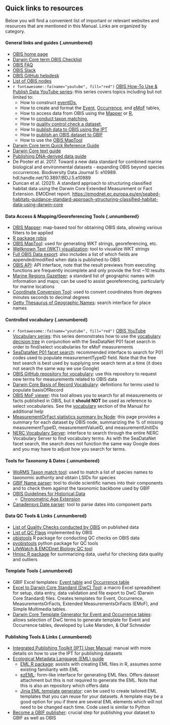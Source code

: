 ## Quick links to resources

Below you will find a convenient list of important or relevant websites and resources that are mentioned in this Manual. Links are organized by category.

#### General links and guides {.unnumbered}

* [OBIS home page](https://obis.org/)
* [Darwin Core term OBIS Checklist](checklist.html#darwin-core-term-checklist-for-obis)
* [OBIS FAQ](FAQ.html)
* [OBIS Slack](https://join.slack.com/t/obishq/shared_invite/zt-1yiucrrrq-RZRPU7c4rm7OungiBseWVA)
* [OBIS GitHub helpdesk](https://github.com/iobis/helpdesk)
* [List of OBIS nodes](https://obis.org/contact/)
* `r fontawesome::fa(name="youtube", fill="red")` [OBIS How-To Use & Publish Data YouTube series](https://www.youtube.com/playlist?list=PLlgUwSvpCFS4TS7ZN0fhByj_3EBZ5lXbF): this series covers topics including but not limited to:
  * How to construct [eventIDs](https://www.youtube.com/watch?v=Upt6LPJ0Bn8&list=PLlgUwSvpCFS4TS7ZN0fhByj_3EBZ5lXbF&index=2&t=6s),
  * How to create and format the [Event](https://www.youtube.com/watch?v=jyy6QO_p7v8&list=PLlgUwSvpCFS4TS7ZN0fhByj_3EBZ5lXbF&index=4), [Occurrence](https://www.youtube.com/watch?v=G_AmAmS7ILc&list=PLlgUwSvpCFS4TS7ZN0fhByj_3EBZ5lXbF&index=5), and [eMoF](https://www.youtube.com/watch?v=EjM0HRrF1B4&list=PLlgUwSvpCFS4TS7ZN0fhByj_3EBZ5lXbF&index=6) tables,
  * How to access data from OBIS using the  [Mapper](https://www.youtube.com/watch?v=9PSPEtqgjUI&list=PLlgUwSvpCFS4TS7ZN0fhByj_3EBZ5lXbF&index=11&t=1s) or [R](https://www.youtube.com/watch?v=8Ep4fGICQWU&list=PLlgUwSvpCFS4TS7ZN0fhByj_3EBZ5lXbF&index=12),
  * How to [conduct taxon matching](https://www.youtube.com/watch?v=jJ8nlMlg-cY&list=PLlgUwSvpCFS4TS7ZN0fhByj_3EBZ5lXbF&index=16),
  * How to [quality control check a dataset](https://www.youtube.com/watch?v=sNzipC6-r90&list=PLlgUwSvpCFS4TS7ZN0fhByj_3EBZ5lXbF&index=7),
  * How to [publish data to OBIS using the IPT](https://www.youtube.com/watch?v=i2P8mjo128o&list=PLlgUwSvpCFS4TS7ZN0fhByj_3EBZ5lXbF&index=8)
  * How to [publish an OBIS dataset to GBIF](https://www.youtube.com/watch?v=HciufRG9hiI&list=PLlgUwSvpCFS4TS7ZN0fhByj_3EBZ5lXbF&index=10)
  * How to use the [OBIS MapTool](https://www.youtube.com/watch?v=XM23WEvE364&list=PLlgUwSvpCFS4TS7ZN0fhByj_3EBZ5lXbF&index=14)
* [Darwin Core term Quick Reference Guide](https://dwc.tdwg.org/terms/)
* [Darwin Core text guide](https://dwc.tdwg.org/text/)
* [Publishing DNA-derived data guide](https://docs.gbif.org/publishing-dna-derived-data/en/)
* De Pooter et al. 2017. Toward a new data standard for combined marine biological and environmental datasets - expanding OBIS beyond species occurrences. Biodiversity Data Journal 5: e10989. hdl.handle.net/10.3897/BDJ.5.e10989
* Duncan et al. (2021). A standard approach to structuring classified habitat data using the Darwin Core Extended Measurement or Fact Extension. EMODnet report.  <https://emodnet.ec.europa.eu/en/seabed-habitats-guidance-standard-approach-structuring-classified-habitat-data-using-darwin-core>

#### Data Access & Mapping/Georeferencing Tools {.unnumbered}

* [OBIS Mapper](https://mapper.obis.org/): map-based tool for obtaining OBIS data, allowing various filters to be applied
* [R package robis](https://github.com/iobis/robis)
* [OBIS MapTool](https://obis.org/maptool/#): used for generating WKT strings, georeferencing, etc.
* [Wellknown Text (WKT) visualization](https://wktmap.com/): tool to visualize WKT strings
* [Full OBIS Data export](https://obis.org/data/access/): also includes a list of which fields are appended/modified when data is published to OBIS
* [OBIS API](https://api.obis.org/): API interface, note that the result previews from executing functions are frequently incomplete and only provide the first ~10 results
* [Marine Regions Gazetteer](https://www.marineregions.org/gazetteer.php?p=search): a standard list of geographic names with information and maps; can be used to assist georeferencing, particularly for marine locations
* [Coordinate Conversion Tool](https://obis.shinyapps.io/coordinates): used to convert coordinates from degrees minutes seconds to decimal degrees
* [Getty Thesaurus of Geographic Names](https://www.getty.edu/research/tools/vocabularies/tgn/): search interface for place names

#### Controlled vocabulary {.unnumbered}

* `r fontawesome::fa(name="youtube", fill="red")` [OBIS YouTube Vocabulary series](https://www.youtube.com/playlist?list=PLlgUwSvpCFS4hADB7Slf44V1KJauEU6Ul): this series demonstrates how to use the [vocabulary decision tree](vocabulary#selecting-p01-codes-for-measurementtypeid) in conjunction with the SeaDataNet P01 facet search in order to find/select vocabularies for eMoF measurements
* [SeaDataNet P01 facet search](https://vocab.seadatanet.org/p01-facet-search): recommended interface to search for P01 codes used to populate measurementTypeID field. Note that the free text search is best used by supplying one search term at a time (it does not search the same way we use Google)
* [OBIS GitHub repository for vocabulary](https://github.com/nvs-vocabs/OBISVocabs/issues): use this repository to request new terms for measurements related to OBIS data
* [Darwin Core Basis of Record Vocabulary](https://rs.gbif.org/vocabulary/dwc/basis_of_record_2022-02-02.xml): definitions for terms used to populate basisOfRecord
* [OBIS MoF viewer](https://mof.obis.org/): this tool allows you to search for all measurements or facts published in OBIS, but it **should NOT** be used as reference to select vocabularies. See the [vocabulary](vocabulary.html#map-emof-measurement-identifiers-to-preferred-vocabulary) section of the Manual for additional help
* [MeasurementOrFact statistics summary by Node](https://r.obis.org/mof/): this page provides a summary for each dataset by OBIS node, summarizing the % of missing measurementTypeID, measurementValueID, and measurementUnitIDs
* [NERC Vocabulary Server](https://vocab.nerc.ac.uk/search_nvs/): interface to search through the entire NERC Vocabulary Server to find vocabulary terms. As with the SeaDataNet facet search, the search does not function the same way Google does and you may have to adjust how you search for terms.

#### Tools for Taxonomy & Dates {.unnumbered}

* [WoRMS Taxon match tool](https://www.marinespecies.org/aphia.php?p=match): used to match a list of species names to taxonomic authority and obtain LSIDs for species
* [GBIF Name parser](https://www.gbif.org/tools/name-parser): tool to divide scientific names into their components and to check them against the taxonomic backbone used by GBIF
* [OBIS Guidelines for Historical Data](common_formatissues.html#historical-data)
  * [Chronometric Age Extension](https://chrono.tdwg.org/)
* [Canadensys Date parser](https://data.canadensys.net/tools/dates#:~:text=Use%20this%20tool%20to%20parse,a%20tab%20or%20a%20pipe.): tool to parse dates into component parts

#### Data QC Tools & Links {.unnumbered}

* [List of Quality Checks conducted by OBIS](https://github.com/iobis/obis-qc) on published data
* [List of QC Flags](https://github.com/iobis/obis-qc/blob/master/obisqc/util/flags.py) implemented by OBIS
* [obistools](https://github.com/iobis/obistools) R package for conducting QC checks on OBIS data
* [pyobistools](https://jiasu.xzqcsaa.nyc.mn/cioos-siooc/pyobistools) python package for QC tools
* [LifeWatch & EMODnet Biology QC tool](https://rshiny.lifewatch.be/BioCheck/)
* [Hmisc R package](https://hbiostat.org/r/hmisc/) for summarizing data, useful for checking data quality and outliers

#### Template Tools {.unnumbered}

* GBIF Excel templates: [Event table](https://ipt.gbif.org/manual/en/ipt/latest/sampling-event-data#templates) and [Occurrence table](https://ipt.gbif.org/manual/en/ipt/latest/occurrence-data#templates)
* [Excel to Darwin Core Standard (DwC) Tool](https://zenodo.org/record/6453921#.Y9KsQkHMKmU): a macro Excel spreadsheet for setup, data entry, data validation and file export to DwC (Darwin Core Standard) files. Creates templates for Event, Occurrence, MeasurementsOrFacts, Extended MeasurementsOrFacts (EMoF), and Simple Multimedia tables.
* [Darwin Core Template Generator for Event and Occurrence tables](https://sios-svalbard.org/aen/template-generator/): allows selection of DwC terms to generate template for Event and Occurrence tables, developed by Luke Marsden, & Olaf Schneider

#### Publishing Tools & Links {.unnumbered}

* [Integrated Publishing Toolkit (IPT) User Manual](https://ipt.gbif.org/manual/en/ipt/latest/): manual with more details on how to use the IPT for publishing datasets
* [Ecological Metadata Language (EML) guide](https://eml.ecoinformatics.org/)
  * [EML R package](https://docs.ropensci.org/EML/): assists with creating EML files in R, assumes some existing familiarity with EML
  * [ezEML](https://ezeml.edirepository.org/eml/auth/login): form-like interface for generating EML files. Offers dataset attachment but this is not required to generate the EML. Note that this is also an repository which offers data
  * [Jinja EML template generator](https://jinja.palletsprojects.com/en/3.1.x/): can be used to create tailored EML templates that you can reuse for your datasets. A template may be a good  option for you if there are several EML elements which will not need to be changed each time. Code used is similar to Python
* [Become a  GBIF publisher](https://www.gbif.org/become-a-publisher): crucial step for publishing your dataset to GBIF as well as OBIS
